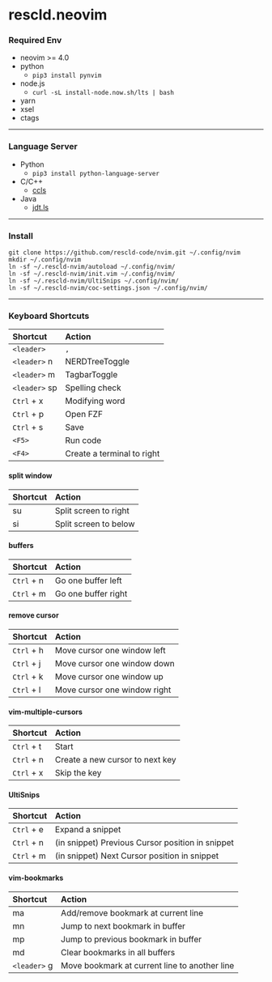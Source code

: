 # rescld.neovim

### Required Env

- neovim >= 4.0
- python
	- `pip3 install pynvim`
- node.js
	- `curl -sL install-node.now.sh/lts | bash`
- yarn
- xsel
- ctags

---

### Language Server
- Python
	- `pip3 install python-language-server`
- C/C++
	- [ccls](https://github.com/MaskRay/ccls)
- Java
	- [jdt.ls](https://github.com/eclipse/eclipse.jdt.ls)

---

### Install

```linux
git clone https://github.com/rescld-code/nvim.git ~/.config/nvim
mkdir ~/.config/nvim
ln -sf ~/.rescld-nvim/autoload ~/.config/nvim/
ln -sf ~/.rescld-nvim/init.vim ~/.config/nvim/
ln -sf ~/.rescld-nvim/UltiSnips ~/.config/nvim/
ln -sf ~/.rescld-nvim/coc-settings.json ~/.config/nvim/
```

---

### Keyboard Shortcuts

| Shortcut      | Action                     |
| :-            | :-                         |
| `<leader>`    | `,`                        |
| `<leader>` n  | NERDTreeToggle             |
| `<leader>` m  | TagbarToggle               |
| `<leader>` sp | Spelling check             |
| `Ctrl` + x    | Modifying word             |
| `Ctrl` + p    | Open FZF                   |
| `Ctrl` + s    | Save                       |
| `<F5>`        | Run code                   |
| `<F4>`        | Create a terminal to right |

#### split window

| Shortcut | Action                |
| :-       | :-                    |
| su       | Split screen to right |
| si       | Split screen to below |

#### buffers

| Shortcut   | Action              |
| :-         | :-                  |
| `Ctrl` + n | Go one buffer left  |
| `Ctrl` + m | Go one buffer right |

#### remove cursor

| Shortcut   | Action                       |
| :-         | :-                           |
| `Ctrl` + h | Move cursor one window left  |
| `Ctrl` + j | Move cursor one window down  |
| `Ctrl` + k | Move cursor one window up    |
| `Ctrl` + l | Move cursor one window right | 

#### vim-multiple-cursors

| Shortcut   | Action                          |
| :-         | :-                              |
| `Ctrl` + t | Start                           |
| `Ctrl` + n | Create a new cursor to next key |
| `Ctrl` + x | Skip the key                    |

#### UltiSnips
| Shortcut   | Action                                           |
| :-         | :-                                               |
| `Ctrl` + e | Expand a snippet                                 |
| `Ctrl` + n | (in snippet) Previous Cursor position in snippet |
| `Ctrl` + m | (in snippet) Next Cursor position in snippet     |

#### vim-bookmarks

| Shortcut     | Action                                        |
| :-           | :-                                            |
| ma           | Add/remove bookmark at current line           |
| mn           | Jump to next bookmark in buffer               |
| mp           | Jump to previous bookmark in buffer           |
| md           | Clear bookmarks in all buffers                |
| `<leader>` g | Move bookmark at current line to another line |
